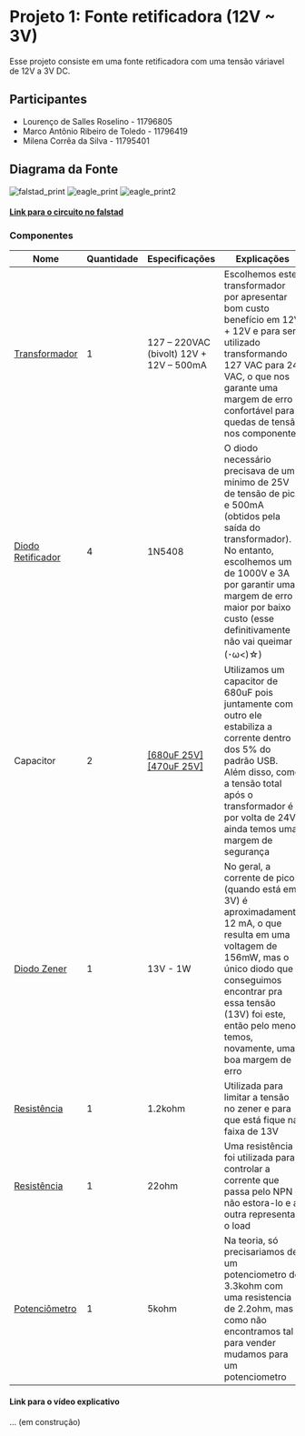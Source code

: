 # Projeto 1: Fonte retificadora (12V ~ 3V)
Esse projeto consiste em uma fonte retificadora com uma tensão váriavel de 12V a 3V DC.

## Participantes
* Lourenço de Salles Roselino - 11796805
* Marco Antônio Ribeiro de Toledo - 11796419
* Milena Corrêa da Silva - 11795401

## Diagrama da Fonte
![falstad_print](https://i.imgur.com/WWNlFE1.gif)
![eagle_print](https://cdn.discordapp.com/attachments/705588546890891336/726614224461103214/unknown.png)
![eagle_print2](https://cdn.discordapp.com/attachments/705588546890891336/726614089727737896/unknown.png)

#### [Link para o circuito no falstad](http://tinyurl.com/ybcu2mor)

### Componentes
|Nome   |Quantidade  |Especificações   |Explicações   | Preço |
|---|---|---|---|---|
|[Transformador](https://www.filipeflop.com/produto/transformador-trafo-12v-12v-500ma-bivolt/?gclid=Cj0KCQjwuJz3BRDTARIsAMg-HxW_dJmm9-pVBDe6o8W5fG-x5esHO2DdYG3BT5ngq7YSO-Iy3B0MDZ4aAn2MEALw_wcB) |1  | 127 – 220VAC (bivolt) 12V + 12V – 500mA  | Escolhemos este transformador por apresentar bom custo benefício em 12V + 12V e para ser utilizado transformando 127 VAC para 24 VAC, o que nos garante uma margem de erro confortável para quedas de tensão nos componentes|R$21,90 |
|[Diodo Retificador](https://www.filipeflop.com/produto/diodo-retificador-1n5408/)   |4  | 1N5408 | O diodo necessário precisava de um minimo de 25V de tensão de pico e 500mA (obtidos pela saída do transformador). No entanto, escolhemos um de 1000V e 3A por garantir uma margem de erro maior por baixo custo (esse definitivamente não vai queimar (･ω<)☆)| R$2,40 por 10 unidades |
|Capacitor  |2 | [[680uF 25V]](https://www.eletro-parts.com/produto_detalhes/p/TVRBMk16WT0=/132-+Eletrolitico+680uF+x+25V) [[470uF 25V]](https://www.baudaeletronica.com.br/capacitor-eletrolitico-470uf-25v.html) | Utilizamos um capacitor de 680uF pois juntamente com o outro ele estabiliza a corrente dentro dos 5% do padrão USB. Além disso, como a tensão total após o transformador é por volta de 24V ainda temos uma margem de segurança |R$10,00 por 20 unidades|
|[Diodo Zener](https://produto.mercadolivre.com.br/MLB-911630639-10-pcs-diodo-zener-13v-1w-1n4743frete-brasil-r1200-_JM?quantity=1#position=2&type=item&tracking_id=724e89c3-54f7-4462-9ed9-0cbeeed97948)   |1  | 13V - 1W | No geral, a corrente de pico (quando está em 3V) é aproximadamente 12 mA, o que resulta em uma voltagem de 156mW, mas o único diodo que conseguimos encontrar pra essa tensão (13V) foi este, então pelo menos temos, novamente, uma boa margem de erro|R$10,66 por 10 unidades|
|[Resistência]()   | 1  | 1.2kohm  | Utilizada para limitar a tensão no zener e para que está fique na faixa de 13V  | |
|[Resistência](https://www.magazineluiza.com.br/20-resistor-22-ohms-1-4w-casa-da-robotica/p/ccdb3ajfbe/rc/rcnm/?&1=1&seller_id=casadarobotica&&utm_source=google&utm_medium=pla&utm_campaign=&partner_id=54222&gclid=CjwKCAjw_-D3BRBIEiwAjVMy7MiFkfwRfk52JnGeVzgOdv1REiqpxv2xg8C84aXCgl5YQpDI3HxaqRoCC-MQAvD_BwE)    | 1   | 22ohm| Uma resistência foi utilizada para controlar a corrente que passa pelo NPN e não estora-lo e a outra representa o load|R$ 2.99 por 20 unidades|
|[Potenciômetro](https://www.submarino.com.br/produto/1486223377/potenciometro-linear-tipo-b-5k?WT.srch=1&acc=d47a04c6f99456bc289220d5d0ff208d&epar=bp_pl_00_go_g35164&gclid=Cj0KCQjw3Nv3BRC8ARIsAPh8hgJ1zi-D6z9f-GZEor7-OQ692x4VBREkFTeZVXomAuMNY7Gf06GorZ0aAunVEALw_wcB&i=5e350c4649f937f625c487c0&o=5e34ac65f8e95eac3d165fa6&opn=XMLGOOGLE&sellerid=16569609000116)   |1   | 5kohm  | Na teoria, só precisariamos de um potenciometro de 3.3kohm com uma resistencia de 2.2ohm, mas como não encontramos tal para vender mudamos para um potenciometro  | R$ 6,61  |

#### Link para o vídeo explicativo
... (em construção)
